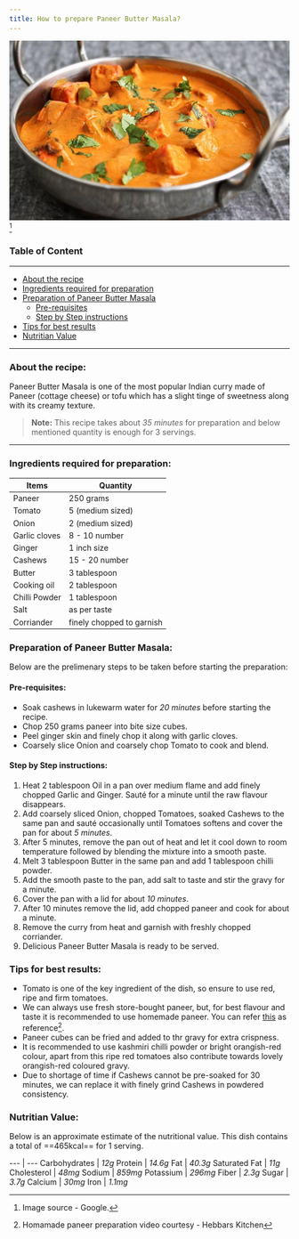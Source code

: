 ```yaml
---
title: How to prepare Paneer Butter Masala?
---
```

![image](./images/Paneer-Butter-Masala.jpg)
[^1]

### Table of Content

 --- 
- [About the recipe](#about-the-recipe)
- [Ingredients required for preparation](#ingredients-required-for-preparation)
- [Preparation of Paneer Butter Masala](#preparation-of-paneer-butter-masala)
 	- [Pre-requisites](#pre-requisites)
	- [Step by Step instructions](#step-by-step-instructions)
- [Tips for best results](#tips-for-best-results) 
- [Nutritian Value](#nutririan-value)
 ---

### About the recipe:
Paneer Butter Masala is one of the most popular Indian curry made of Paneer (cottage cheese) or tofu which has a slight tinge of sweetness along with its creamy texture.
<br>

> **Note:** This recipe takes about *35 minutes* for preparation and below mentioned quantity is enough for 3 servings.

---

### Ingredients required for preparation:

 **Items** | **Quantity**
 --- | --- 
 Paneer | 250 grams 
 Tomato | 5 (medium sized) 
 Onion | 2 (medium sized) 
 Garlic cloves | 8 - 10 number 
 Ginger | 1 inch size 
 Cashews | 15 - 20 number 
 Butter | 3 tablespoon 
 Cooking oil | 2 tablespoon 
 Chilli Powder | 1 tablespoon 
 Salt | as per taste 
 Corriander | finely chopped to garnish 
 
### Preparation of Paneer Butter Masala:

Below are the prelimenary steps to be taken before starting the preparation:

#### Pre-requisites:
- 	Soak cashews in lukewarm water for *20 minutes* before starting the recipe.
-	Chop 250 grams paneer into bite size cubes.
-	Peel ginger skin and finely chop it along with garlic cloves.
-	Coarsely slice Onion and coarsely chop Tomato to cook and blend.

#### Step by Step instructions:
1.	Heat 2 tablespoon Oil in a pan over medium flame and add finely chopped Garlic and Ginger. Sauté for a minute until the raw flavour disappears.
2.	Add coarsely sliced Onion, chopped Tomatoes, soaked Cashews to the same pan and sauté occasionally until Tomatoes softens and cover the pan for about *5 minutes*. 
3.	After 5 minutes, remove the pan out of heat and let it cool down to room temperature followed by blending the mixture into a smooth paste.
4.	Melt 3 tablespoon Butter in the same pan and add 1 tablespoon chilli powder. 
5.	Add the smooth paste to the pan, add salt to taste and stir the gravy for a minute.
6.	Cover the pan with a lid for about *10 minutes*.
7.	After 10 minutes remove the lid, add chopped  paneer and cook for about a minute. 
8.	Remove the curry from heat and garnish with freshly chopped corriander. 
9.	Delicious Paneer Butter Masala is ready to be served.

### Tips for best results:

- Tomato is one of the key ingredient of the dish, so ensure to use red, ripe and firm tomatoes.
- We can always use fresh store-bought paneer, but, for best flavour and taste it is recommended to use homemade paneer. You can refer [this](https://www.youtube.com/watch?v=A9bwHBikW8o) as reference[^2].
- Paneer cubes can be fried and added to thr gravy for extra crispness. 
- It is recommended to use kashmiri chilli powder or bright orangish-red colour, apart from this ripe red tomatoes also contribute towards lovely orangish-red coloured gravy.
- Due to shortage of time if Cashews cannot be pre-soaked for 30 minutes, we can replace it with finely grind Cashews in powdered consistency.

### Nutritian Value:

Below is an approximate estimate of the nutritional value. This dish contains a total of ==465kcal== for 1 serving.

--- | ---
Carbohydrates | *12g*
Protein | *14.6g*
Fat | *40.3g*
Saturated Fat | *11g*
Cholesterol | *48mg*
Sodium | *859mg*
Potassium | *296mg*
Fiber | *2.3g*
Sugar | *3.7g*
Calcium | *30mg*
Iron | *1.1mg*

[^1]: Image source - Google.
[^2]: Homamade paneer preparation video courtesy - Hebbars Kitchen

	
